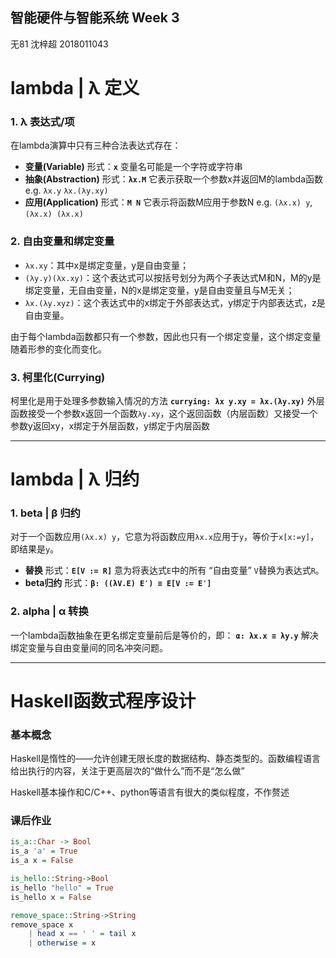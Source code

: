## 智能硬件与智能系统 Week 3

无81 沈梓超 2018011043

# lambda | λ 定义

### 1. λ 表达式/项

在lambda演算中只有三种合法表达式存在：

- **变量(Variable)**
	 形式：**`x`** 变量名可能是一个字符或字符串
- **抽象(Abstraction)**
	 形式：**`λx.M`** 它表示获取一个参数x并返回M的lambda函数
	 e.g. `λx.y` `λx.(λy.xy)`
- **应用(Application)**
	 形式：**`M N`** 它表示将函数M应用于参数N
	 e.g. `(λx.x) y`, `(λx.x) (λx.x)`

### 2. 自由变量和绑定变量

- `λx.xy`：其中x是绑定变量，y是自由变量；
- `(λy.y)(λx.xy)`：这个表达式可以按括号划分为两个子表达式M和N，M的y是绑定变量，无自由变量，N的x是绑定变量，y是自由变量且与M无关；
- `λx.(λy.xyz)`：这个表达式中的x绑定于外部表达式，y绑定于内部表达式，z是自由变量。

由于每个lambda函数都只有一个参数，因此也只有一个绑定变量，这个绑定变量随着形参的变化而变化。

### 	3. 柯里化(Currying)

 柯里化是用于处理多参数输入情况的方法
 **`currying: λx y.xy = λx.(λy.xy)`**
 外层函数接受一个参数x返回一个函数`λy.xy`，这个返回函数（内层函数）又接受一个参数y返回xy，x绑定于外层函数，y绑定于内层函数

------

# lambda | λ 归约

### 1. beta | β 归约

对于一个函数应用`(λx.x) y`，它意为将函数应用`λx.x`应用于`y`，等价于`x[x:=y]`，即结果是`y`。

- **替换**
	 形式：**`E[V := R]`**
	 意为将表达式`E`中的所有 “自由变量” `V`替换为表达式`R`。
- **beta归约**
	 形式：**`β: ((λV.E) E′) ≡ E[V := E′]`**

### 2. alpha | α 转换

一个lambda函数抽象在更名绑定变量前后是等价的，即：
 **`α: λx.x ≡ λy.y`**
 解决绑定变量与自由变量间的同名冲突问题。

------

# Haskell函数式程序设计

### 基本概念

Haskell是惰性的——允许创建无限长度的数据结构、静态类型的。函数编程语言给出执行的内容，关注于更高层次的“做什么”而不是“怎么做”

Haskell基本操作和C/C++、python等语言有很大的类似程度，不作赘述

### 课后作业

```haskell
is_a::Char -> Bool
is_a 'a' = True
is_a x = False
```

```haskell
is_hello::String->Bool
is_hello "hello" = True
is_hello x = False
```

```haskell
remove_space::String->String
remove_space x
	| head x == ' ' = tail x
	| otherwise = x
```

